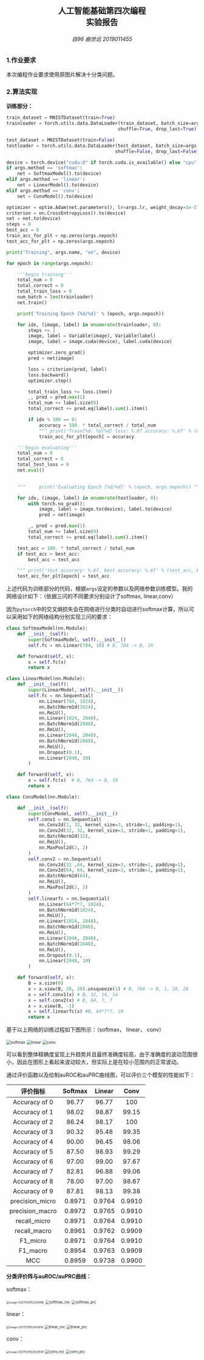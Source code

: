 <h2  align = "center" >人工智能基础第四次编程<br> 实验报告 </h2>

<h6 align = "center">自96 曲世远 2019011455</h6>

### 1.作业要求

本次编程作业要求使用原图片解决十分类问题。

### 2.算法实现

**训练部分：**

```python
train_dataset = MNISTDataset(train=True)
trainloader = torch.utils.data.DataLoader(train_dataset, batch_size=args.batch_size,
                                         shuffle=True, drop_last=True)

test_dataset = MNISTDataset(train=False)
testloader = torch.utils.data.DataLoader(test_dataset, batch_size=args.batch_size,
                                        shuffle=False, drop_last=False)

device = torch.device("cuda:0" if torch.cuda.is_available() else "cpu")
if args.method == 'softmax':
    net = SoftmaxModel().to(device)
elif args.method == 'linear':
    net = LinearModel().to(device)
elif args.method == 'conv':
    net = ConvModel().to(device)

optimizer = optim.Adam(net.parameters(), lr=args.lr, weight_decay=1e-5)
criterion = nn.CrossEntropyLoss().to(device)
net = net.to(device)
steps = 0
best_acc = 0
train_acc_for_plt = np.zeros(args.nepoch)
test_acc_for_plt = np.zeros(args.nepoch)

print("Training", args.name, "on", device)

for epoch in range(args.nepoch):

    '''begin training'''
    total_num = 0
    total_correct = 0
    total_train_loss = 0
    num_batch = len(trainloader)
    net.train()

    print('Training Epoch [%d/%d]' % (epoch, args.nepoch))

    for idx, (image, label) in enumerate(trainloader, 0):
        steps += 1
        image, label = Variable(image), Variable(label)
        image, label = image.cuda(device), label.cuda(device)

        optimizer.zero_grad()
        pred = net(image)

        loss = criterion(pred, label)
        loss.backward()
        optimizer.step()

        total_train_loss += loss.item()
        _, pred = pred.max(1)
        total_num += label.size(0)
        total_correct += pred.eq(label).sum().item()

        if idx % 100 == 0:
            accuracy = 100. * total_correct / total_num
            """ print('Train[%d: %d/%d] loss: %.6f accuracy: %.6f' % (epoch, idx, num_batch, total_train_loss / (idx + 1), accuracy)) """
            train_acc_for_plt[epoch] = accuracy

    '''begin evaluating'''
    total_num = 0
    total_correct = 0
    total_test_loss = 0
    net.eval()

    
    """     print('Evaluating Epoch [%d/%d]' % (epoch, args.nepoch)) """

    for idx, (image, label) in enumerate(testloader, 0):
        with torch.no_grad():
            image, label = image.to(device), label.to(device)
            pred = net(image)

        _, pred = pred.max(1)
        total_num += label.size(0)
        total_correct += pred.eq(label).sum().item()

    test_acc = 100. * total_correct / total_num
    if test_acc > best_acc:
        best_acc = test_acc

    """ print('test accuracy: %.6f, best accuracy: %.6f' % (test_acc, best_acc)) """
    test_acc_for_plt[epoch] = test_acc
```

上述代码为训练部分的代码，根据`args`设定的参数以及网络参数训练模型。我的网络设计如下：（依据三问的不同要求分别设计了softmax, linear,conv）

因为`pytorch`中的交叉熵损失会在网络进行分类时自动进行softmax计算，所以可以采用如下的网络结构分别实现三问的要求：

```python
class SoftmaxModel(nn.Module):
    def __init__(self):
        super(SoftmaxModel, self).__init__()
        self.fc = nn.Linear(784, 10) # B, 784 -> B, 10

    def forward(self, x):
        x = self.fc(x)
        return x

class LinearModel(nn.Module):
    def __init__(self):
        super(LinearModel, self).__init__()
        self.fc = nn.Sequential(
            nn.Linear(784, 1024),
            nn.BatchNorm1d(1024),
            nn.ReLU(),
            nn.Linear(1024, 2048),
            nn.BatchNorm1d(2048),
            nn.ReLU(),
            nn.Linear(2048, 2048),
            nn.BatchNorm1d(2048),
            nn.ReLU(),
            nn.Dropout(0.1),
            nn.Linear(2048, 10)
        )

    def forward(self, x):
        x = self.fc(x)  # B, 784 -> B, 10
        return x

class ConvModel(nn.Module):

    def __init__(self):
        super(ConvModel, self).__init__()
        self.conv1 = nn.Sequential(
            nn.Conv2d(1, 32, kernel_size=3, stride=1, padding=1),
            nn.Conv2d(32, 32, kernel_size=3, stride=1, padding=1),
            nn.BatchNorm2d(32),
            nn.ReLU(),
            nn.MaxPool2d(2, 2)
        )
        self.conv2 = nn.Sequential(
            nn.Conv2d(32 ,64, kernel_size=3, stride=1, padding=1),
            nn.Conv2d(64, 64, kernel_size=3, stride=1, padding=1),
            nn.BatchNorm2d(64),
            nn.ReLU(),
            nn.MaxPool2d(2, 2)
        )
        self.linearfc = nn.Sequential(
            nn.Linear(64*7*7, 1024),
            nn.BatchNorm1d(1024),
            nn.ReLU(),
            nn.Linear(1024, 2048),
            nn.BatchNorm1d(2048),
            nn.ReLU(),
            nn.Linear(2048, 2048),
            nn.BatchNorm1d(2048),
            nn.ReLU(),
            nn.Dropout(0.1),
            nn.Linear(2048, 10)
        )

    def forward(self, x):
        B = x.size(0)
        x = x.view(B, 28, 28).unsqueeze(1) # B, 784 -> B, 1, 28, 28
        x = self.conv1(x) # B, 32, 14, 14
        x = self.conv2(x) # B, 64, 7, 7
        x = x.view(B, -1)
        x = self.linearfc(x) #B, 64*7*7, 10
        return x

```

基于以上网络的训练过程如下图所示：（softmax， linear， conv）

<img src="report.assets/softmax.png" alt="softmax" style="zoom:72%;" />

<img src="report.assets/linear.png" alt="linear" style="zoom:72%;" />

<img src="report.assets/conv.png" alt="conv" style="zoom:72%;" />

可以看到整体精确度呈现上升趋势并且最终准确度较高，由于准确度的波动范围很小，因此在图形上看起来波动较大，但实际上是在较小范围内的正常波动。

通过评价函数以及绘制auROC和auPRC曲线图，可以评价三个模型的性能如下：

|    评价指标     | Softmax | Linear |  Conv  |
| :-------------: | :-----: | :----: | :----: |
|  Accuracy of 0  |  96.77  | 96.77  |  100   |
|  Accuracy of 1  |  98.02  | 98.87  | 99.15  |
|  Accuracy of 2  |  86.24  | 98.17  |  100   |
|  Accuracy of 3  |  90.32  | 95.48  | 99.35  |
|  Accuracy of 4  |  90.00  | 96.45  | 98.06  |
|  Accuracy of 5  |  87.50  | 98.93  | 99.29  |
|  Accuracy of 6  |  97.00  | 99.00  | 97.67  |
|  Accuracy of 7  |  82.81  | 96.88  | 99.06  |
|  Accuracy of 8  |  78.00  | 97.00  | 98.67  |
|  Accuracy of 9  |  87.81  | 98.13  | 99.38  |
| precision_micro | 0.8971  | 0.9764 | 0.9910 |
| precision_macro | 0.8972  | 0.9765 | 0.9910 |
|  recall_micro   | 0.8971  | 0.9764 | 0.9910 |
|  recall_macro   | 0.8961  | 0.9762 | 0.9909 |
|    F1_micro     | 0.8971  | 0.9764 | 0.9910 |
|    F1_macro     | 0.8954  | 0.9763 | 0.9909 |
|       MCC       | 0.8959  | 0.9738 | 0.9900 |

**分类评价阵与auROC/auPRC曲线：**

softmax：

<img src="report.assets/image-20211129152328496.png" alt="image-20211129152328496" style="zoom:50%;" />

<img src="report.assets/softmax_roc.png" alt="softmax_roc" style="zoom:67%;" />

<img src="report.assets/softmax_prc.png" alt="softmax_prc" style="zoom:67%;" />

linear：

<img src="report.assets/image-20211129152447616.png" alt="image-20211129152447616" style="zoom:50%;" />

<img src="report.assets/linear_roc.png" alt="linear_roc" style="zoom:67%;" />

<img src="report.assets/linear_prc.png" alt="linear_prc" style="zoom:67%;" />

conv：

<img src="report.assets/image-20211129152520539.png" alt="image-20211129152520539" style="zoom:50%;" />

<img src="report.assets/conv_roc-16381715321971.png" alt="conv_roc" style="zoom:67%;" />

<img src="report.assets/conv_prc.png" alt="conv_prc" style="zoom:67%;" />

